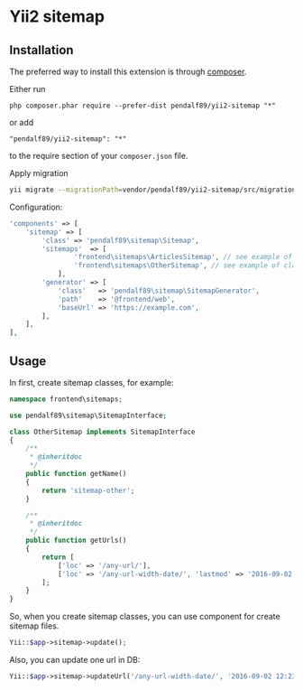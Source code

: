 Yii2 sitemap
================

Installation
------------
The preferred way to install this extension is through [composer](http://getcomposer.org/download/).

Either run

```
php composer.phar require --prefer-dist pendalf89/yii2-sitemap "*"
```

or add

```
"pendalf89/yii2-sitemap": "*"
```

to the require section of your `composer.json` file.

Apply migration
```sh
yii migrate --migrationPath=vendor/pendalf89/yii2-sitemap/src/migrations
```

Configuration:

```php
'components' => [
    'sitemap' => [
        'class' => 'pendalf89\sitemap\Sitemap',
        'sitemaps'  => [
        		'frontend\sitemaps\ArticlesSitemap', // see example of class below
        		'frontend\sitemaps\OtherSitemap', // see example of class below
        	],
        'generator' => [
            'class'   => 'pendalf89\sitemap\SitemapGenerator',
            'path'    => '@frontend/web',
            'baseUrl' => 'https://example.com',
        ],
    ],
],
```

Usage
------------
In first, create sitemap classes, for example:

```php
namespace frontend\sitemaps;

use pendalf89\sitemap\SitemapInterface;

class OtherSitemap implements SitemapInterface
{
	/**
	 * @inheritdoc
	 */
	public function getName()
	{
		return 'sitemap-other';
	}

	/**
	 * @inheritdoc
	 */
	public function getUrls()
	{
		return [
			['loc' => '/any-url/'],
			['loc' => '/any-url-width-date/', 'lastmod' => '2016-09-02 12:23:17'],
		];
	}
}
```

So, when you create sitemap classes, you can use component for create sitemap files.
 
```php
Yii::$app->sitemap->update();
```

Also, you can update one url in DB:

```php
Yii::$app->sitemap->updateUrl('/any-url-width-date/', '2016-09-02 12:23:17');
```
